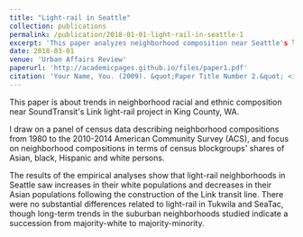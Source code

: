 ```yaml
---
title: "Light-rail in Seattle"
collection: publications
permalink: /publication/2018-01-01-light-rail-in-seattle-1
excerpt: 'This paper analyzes neighborhood composition near Seattle's light rail'
date: 2018-03-01
venue: 'Urban Affairs Review'
paperurl: 'http://academicpages.github.io/files/paper1.pdf'
citation: 'Your Name, You. (2009). &quot;Paper Title Number 2.&quot; <i>Journal 2</i>. 1(1).'
---
```

This paper is about trends in neighborhood racial and ethnic composition near SoundTransit's Link light-rail project in King County, WA. 

I draw on a panel of census data describing neighborhood compositions from 1980 to the 2010-2014 American Community Survey (ACS), and focus on neighborhood compositions in terms of census blockgroups' shares of Asian, black, Hispanic and white persons. 

The results of the empirical analyses show that light-rail neighborhoods in Seattle saw increases in their white populations and decreases in their Asian populations following the construction of the Link transit line. There were no substantial differences related to light-rail in Tukwila and SeaTac, though long-term trends in the suburban neighborhoods studied indicate a succession from majority-white to majority-minority.


